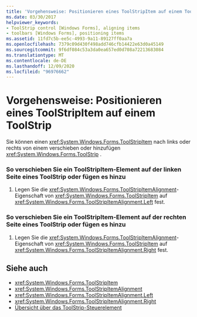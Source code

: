 ```yaml
---
title: 'Vorgehensweise: Positionieren eines ToolStripItem auf einem ToolStrip'
ms.date: 03/30/2017
helpviewer_keywords:
- ToolStrip control [Windows Forms], aligning items
- toolbars [Windows Forms], positioning items
ms.assetid: 11fd7c5b-ee5c-4993-9a11-89127ff0aa7a
ms.openlocfilehash: 7379c09d430f498add746cfb14422e63d0a45149
ms.sourcegitcommit: 9f6df084c53a3da0ea657ed0d708a72213683084
ms.translationtype: MT
ms.contentlocale: de-DE
ms.lasthandoff: 12/09/2020
ms.locfileid: "96976662"
---
```

# <a name="how-to-position-a-toolstripitem-on-a-toolstrip"></a>Vorgehensweise: Positionieren eines ToolStripItem auf einem ToolStrip
Sie können einen <xref:System.Windows.Forms.ToolStripItem> nach links oder rechts von einem verschieben oder hinzufügen <xref:System.Windows.Forms.ToolStrip> .  
  
### <a name="to-move-or-add-a-toolstripitem-to-the-left-side-of-a-toolstrip"></a>So verschieben Sie ein ToolStripItem-Element auf der linken Seite eines ToolStrip oder fügen es hinzu  
  
1. Legen Sie die <xref:System.Windows.Forms.ToolStripItemAlignment>-Eigenschaft von <xref:System.Windows.Forms.ToolStripItem> auf <xref:System.Windows.Forms.ToolStripItemAlignment.Left> fest.  
  
### <a name="to-move-or-add-a-toolstripitem-to-the-right-side-of-a-toolstrip"></a>So verschieben Sie ein ToolStripItem-Element auf der rechten Seite eines ToolStrip oder fügen es hinzu  
  
1. Legen Sie die <xref:System.Windows.Forms.ToolStripItemAlignment>-Eigenschaft von <xref:System.Windows.Forms.ToolStripItem> auf <xref:System.Windows.Forms.ToolStripItemAlignment.Right> fest.  
  
## <a name="see-also"></a>Siehe auch

- <xref:System.Windows.Forms.ToolStripItem>
- <xref:System.Windows.Forms.ToolStripItemAlignment>
- <xref:System.Windows.Forms.ToolStripItemAlignment.Left>
- <xref:System.Windows.Forms.ToolStripItemAlignment.Right>
- [Übersicht über das ToolStrip-Steuerelement](toolstrip-control-overview-windows-forms.md)
